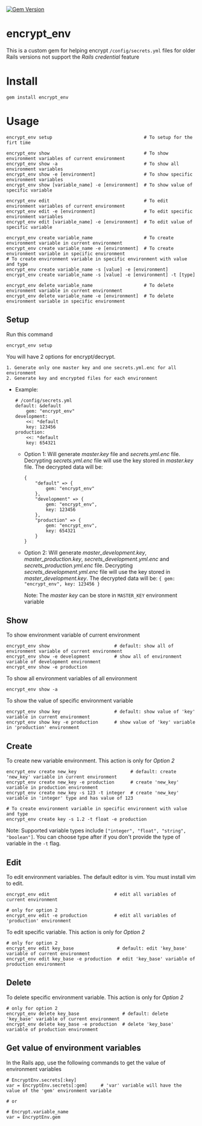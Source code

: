 [![Gem Version](https://badge.fury.io/rb/encrypt_env.svg)](https://badge.fury.io/rb/encrypt_env)

# encrypt_env

This is a custom gem for helping encrypt `/config/secrets.yml` files for older Rails versions not support the _Rails credential_ feature

# Install

```
gem install encrypt_env
```

# Usage

```
encrypt_env setup                                  # To setup for the firt time

encrypt_env show                                   # To show environment variables of current environment
encrypt_env show -a                                # To show all environment variables
encrypt_env show -e [environment]                  # To show specific environment variables
encrypt_env show [variable_name] -e [environment]  # To show value of specific variable

encrypt_env edit                                   # To edit environment variables of current environment
encrypt_env edit -e [environment]                  # To edit specific environment variables
encrypt_env edit [variable_name] -e [environment]  # To edit value of specific variable

encrypt_env create variable_name                   # To create environment variable in current environment
encrypt_env create variable_name -e [environment]  # To create environment variable in specific environment
# To create environment variable in specific environment with value and type
encrypt_env create variable_name -s [value] -e [environment]
encrypt_env create variable_name -s [value] -e [environment] -t [type]

encrypt_env delete variable_name                   # To delete environment variable in current environment
encrypt_env delete variable_name -e [environment]  # To delete environment variable in specific environment

```

## Setup

Run this command

```
encrypt_env setup
```

You will have 2 options for encrypt/decrypt.

```
1. Generate only one master key and one secrets.yml.enc for all environment
2. Generate key and encrypted files for each environment
```

- Example:

  ```
  # /config/secrets.yml
  default: &default
      gem: "encrypt_env"
  development:
      <<: *default
      key: 123456
  production:
      <<: *default
      key: 654321
  ```

  - Option 1: Will generate _master.key_ file and _secrets.yml.enc_ file. Decrypting _secrets.yml.enc_ file will use the key stored in _master.key_ file. The decrypted data will be:
    ```
    {
        "default" => {
            gem: "encrypt_env"
        },
        "development" => {
            gem: "encrypt_env",
            key: 123456
        },
        "production" => {
            gem: "encrypt_env",
            key: 654321
        }
    }
    ```
  - Option 2: Will generate _master_development.key_, _master_production.key_, _secrets_development.yml.enc_ and _secrets_production.yml.enc_ file. Decrypting _secrets_development.yml.enc_ file will use the key stored in _master_development.key_. The decrypted data will be:
    `{ gem: "encrypt_env", key: 123456 }`

    Note: The _master key_ can be store in `MASTER_KEY` environment variable

## Show

To show environment variable of current environment

```
encrypt_env show                        # default: show all of environment variable of current environment
encrypt_env show -e development         # show all of environment variable of development environment
encrypt_env show -e production
```

To show all environment variables of all environment

```
encrypt_env show -a
```

To show the value of specific environment variable

```
encrypt_env show key                    # default: show value of 'key' variable in current environment
encrypt_env show key -e production      # show value of 'key' variable in 'production' environment
```

## Create

To create new variable environment. This action is only for _Option 2_

```
encrypt_env create new_key                    # default: create 'new_key' variable in current environment
encrypt_env create new_key -e production      # create 'new_key' variable in production environment
encrypt_env create new_key -s 123 -t integer  # create 'new_key' variable in 'integer' type and has value of 123

# To create environment variable in specific environment with value and type
encrypt_env create key -s 1.2 -t float -e production
```

Note: Supported variable types include `["integer", "float", "string", "boolean"]`. You can choose type after if you don't provide the type of variable in the `-t` flag.

## Edit

To edit environment variables. The default editor is vim. You must install vim to edit.

```
encrypt_env edit                        # edit all variables of current environment

# only for option 2
encrypt_env edit -e production          # edit all variables of 'production' environment
```

To edit specific variable. This action is only for _Option 2_

```
# only for option 2
encrypt_env edit key_base                # default: edit 'key_base' variable of current environment
encrypt_env edit key_base -e production  # edit 'key_base' variable of production environment
```

## Delete

To delete specific environment variable. This action is only for _Option 2_

```
# only for option 2
encrypt_env delete key_base                # default: delete 'key_base' variable of current environment
encrypt_env delete key_base -e production  # delete 'key_base' variable of production environment
```

## Get value of environment variables

In the Rails app, use the following commands to get the value of environment variables

```
# EncryptEnv.secrets[:key]
var = EncryptEnv.secrets[:gem]     # 'var' variable will have the value of the 'gem' environment variable

# or

# Encrypt.variable_name
var = EncryptEnv.gem
```
